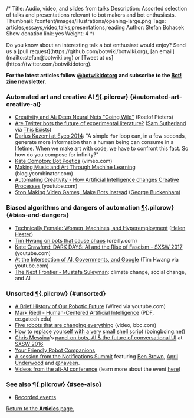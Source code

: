 /*
Title: Audio, video, and slides from talks
Description: Assorted selection of talks and presentations relevant to bot makers and bot enthusiasts.
Thumbnail: /content/images/illustrations/opening-large.png
Tags: articles,essays,video,talks,presentations,reading
Author: Stefan Bohacek
Show donation link: yes
Weight: 4
*/

<div class="note" markdown=1>
Do you know about an interesting talk a bot enthusiast would enjoy? Send us a [pull request](https://github.com/botwiki/botwiki.org), [an email](mailto:stefan@botwiki.org) or [Tweet at us](https://twitter.com/botwikidotorg).
</div>

**For the latest articles follow [@botwikidotorg](https://twitter.com/botwikidotorg) and subscribe to the [Bot! zine](http://botzine.org/) newsletter.**


### Automated art and creative AI [¶](#automated-art-creative-ai){.pilcrow} {#automated-art-creative-ai}

- [Creativity and AI: Deep Neural Nets "Going Wild"](https://www.youtube.com/watch?v=VH8dvaxI9j8) (Roelof Pieters)
- [Are Twitter bots the future of experimental literature?](https://www.youtube.com/watch?v=dyTP7RM2nu8) ([Sam Sutherland](https://twitter.com/samsthrlnd) via [This Exists](https://www.youtube.com/c/thisexists))
- [Darius Kazemi at Eyeo 2014](https://vimeo.com/112289364): "A simple `for` loop can, in a few seconds, generate more information than a human being can consume in a lifetime. When we make art with code, we have to confront this fact. So how do you compose for infinity?"
- [Kate Compton: Bot Poetics](https://vimeo.com/album/4684603/video/225566776) (vimeo.com)
- [Making Music and Art Through Machine Learning](http://blog.ycombinator.com/making-music-and-art-through-machine-learning-doug-eck-of-magenta/) (blog.ycombinator.com)
- [Automating Creativity - How Artificial Intelligence changes Creative Processes](https://www.youtube.com/watch?v=MBujX26n5gw) (youtube.com)
- [Stop Making Video Games, Make Bots Instead](https://www.youtube.com/watch?v=WYXOpfE7UxM) ([George Buckenham](https://twitter.com/v21))


### Biased algorithms and dangers of automation [¶](#bias-and-dangers){.pilcrow} {#bias-and-dangers}

- [Technically Female: Women, Machines, and Hyperemployment](https://www.youtube.com/watch?v=ZSBefHq7C_o) ([Helen Hester](https://twitter.com/helenhester))
- [Tim Hwang on bots that cause chaos](https://www.oreilly.com/ideas/tim-hwang-on-bots-that-cause-chaos?utm_source=feedburner&utm_medium=feed&utm_campaign=Feed%3A+oreilly%2Fradar%2Fatom+%28O%27Reilly+Radar%29) (oreilly.com)
- [Kate Crawford: DARK DAYS: AI and the Rise of Fascism - SXSW 2017](https://www.youtube.com/watch?v=Dlr4O1aEJvI&t=824s) (youtube.com)
- [At the Intersection of AI, Governments, and Google](https://www.youtube.com/watch?v=kEgeHOtsxrE) (Tim Hwang via youtube.com)
- [The Next Frontier - Mustafa Suleyman](https://www.youtube.com/watch?v=UjKEYss966E): climate change, social change, and AI


### Unsorted [¶](#unsorted){.pilcrow} {#unsorted}

- [A Brief History of Our Robotic Future](https://www.youtube.com/watch?v=nlrr5b1XWoY) (Wired via youtube.com)
- [Mark Riedl - Human-Centered Artificial Intelligence](http://www.cc.gatech.edu/~riedl/talks/yconf.pdf) (PDF, cc.gatech.edu)
- [Five robots that are changing everything](http://www.bbc.com/news/av/technology-40306617/five-robots-that-are-changing-everything) (video, bbc.com) 
- [How to replace yourself with a very small shell script](https://boingboing.net/2017/06/30/next-level-regexp.html) (boingboing.net)
- [Chris Messina](https://twitter.com/chrismessina/)'s [panel on bots, AI & the future of conversational UI](https://www.facebook.com/chrismessina/videos/10154329568986874/) at [SXSW 2016](http://schedule.sxsw.com/2016/events/event_PP47130)
- [Your Friendly Robot Companions](https://medium.com/why-not/your-friendly-robot-companions-b2d39e71dfcb)
- [A session from the Notifications Summit](http://avc.com/2015/10/video-of-the-week-notifications-summit/) featuring [Ben Brown](https://twitter.com/benbrown), [April Underwood](https://twitter.com/aunder) and [@naveen](https://twitter.com/naveen).
- [Videos from the alt-AI conference](http://alt-ai.net/#watch) (learn more about the event [here](/events/alt-ai-may-2016/))



### See also [¶](#see-also){.pilcrow} {#see-also}

- [Recorded events](/tag/event+video/)

[Return to the **Articles** page.](/articles/)